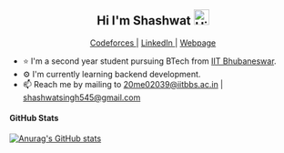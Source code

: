 <h2 align ="center">Hi I'm Shashwat <img src="https://user-images.githubusercontent.com/78429106/138613016-7945b034-291d-45b8-9673-8bd95037acb4.gif" width="27px" alt="Hi :)"></h1>

<p align="center">
  <a href="https://codeforces.com/profile/shashwat545" target="_blank"> Codeforces </a>|
  <a href="https://www.linkedin.com/in/shashwatsingh545/" target="_blank"> LinkedIn </a>|
  <a href="https://shashwat545.github.io/" target="_blank"> Webpage </a>
</p>

- ⭐ I'm a second year student pursuing BTech from [IIT Bhubaneswar](https://www.iitbbs.ac.in/).
- ⚙ I'm currently learning backend development.
- 📫 Reach me by mailing to 20me02039@iitbbs.ac.in | shashwatsingh545@gmail.com


#### GitHub Stats
[![Anurag's GitHub stats](https://github-readme-stats.vercel.app/api?username=Shashwat545)](https://github.com/anuraghazra/github-readme-stats)




<!--
**Shashwat545/Shashwat545** is a ✨ _special_ ✨ repository because its `README.md` (this file) appears on your GitHub profile.

Here are some ideas to get you started:

- 🔭 I’m currently working on ...
- 🌱 I’m currently learning ...
- 👯 I’m looking to collaborate on ...
- 🤔 I’m looking for help with ...
- 💬 Ask me about ...
- 📫 How to reach me: ...
- 😄 Pronouns: ...
- ⚡ Fun fact: ...
-->
